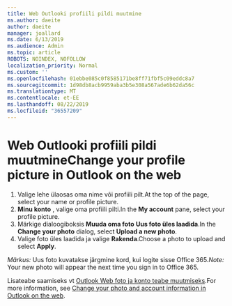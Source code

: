 ```yaml
---
title: Web Outlooki profiili pildi muutmine
ms.author: daeite
author: daeite
manager: joallard
ms.date: 6/13/2019
ms.audience: Admin
ms.topic: article
ROBOTS: NOINDEX, NOFOLLOW
localization_priority: Normal
ms.custom: ''
ms.openlocfilehash: 01ebbe085c0f8585171be8ff71fbf5c09eddc8a7
ms.sourcegitcommit: 1d98db8acb9959aba3b5e308a567ade6b62da56c
ms.translationtype: MT
ms.contentlocale: et-EE
ms.lasthandoff: 08/22/2019
ms.locfileid: "36557209"
---
```

# <a name="change-your-profile-picture-in-outlook-on-the-web"></a><span data-ttu-id="48848-102">Web Outlooki profiili pildi muutmine</span><span class="sxs-lookup"><span data-stu-id="48848-102">Change your profile picture in Outlook on the web</span></span>

1. <span data-ttu-id="48848-103">Valige lehe ülaosas oma nime või profiili pilt.</span><span class="sxs-lookup"><span data-stu-id="48848-103">At the top of the page, select your name or profile picture.</span></span>
1. <span data-ttu-id="48848-104">**Minu konto** , valige oma profiili pilti.</span><span class="sxs-lookup"><span data-stu-id="48848-104">In the **My account** pane, select your profile picture.</span></span>
1. <span data-ttu-id="48848-105">Märkige dialoogiboksis **Muuda oma foto** **Uus foto üles laadida**.</span><span class="sxs-lookup"><span data-stu-id="48848-105">In the **Change your photo** dialog, select **Upload a new photo**.</span></span>
1. <span data-ttu-id="48848-106">Valige foto üles laadida ja valige **Rakenda**.</span><span class="sxs-lookup"><span data-stu-id="48848-106">Choose a photo to upload and select **Apply**.</span></span>

<span data-ttu-id="48848-107">*Märkus:* Uus foto kuvatakse järgmine kord, kui logite sisse Office 365.</span><span class="sxs-lookup"><span data-stu-id="48848-107">*Note:* Your new photo will appear the next time you sign in to Office 365.</span></span>

<span data-ttu-id="48848-108">Lisateabe saamiseks vt [Outlook Web foto ja konto teabe muutmiseks](https://support.office.com/article/b2dbb289-851d-4bed-93c3-3e136f5659ec).</span><span class="sxs-lookup"><span data-stu-id="48848-108">For more information, see [Change your photo and account information in Outlook on the web](https://support.office.com/article/b2dbb289-851d-4bed-93c3-3e136f5659ec).</span></span>